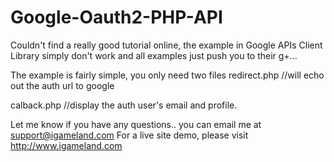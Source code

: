 Google-Oauth2-PHP-API
=====================

Couldn't find a really good tutorial online, the example in Google APIs Client Library 
simply don't work and all examples just push you to their  g+... 

The example is fairly simple, you only need two files
redirect.php //will echo out the auth url to google

calback.php //display the auth user's email and profile.

Let me know if you have any questions.. you can email me at support@igameland.com
For a live site demo, please visit http://www.igameland.com